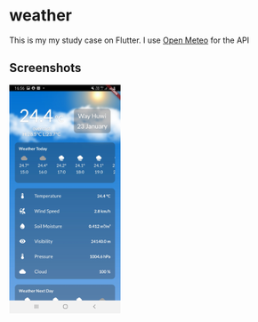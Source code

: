 # weather

This is my my study case on Flutter.
I use [Open Meteo](https://open-meteo.com/) for the API

## Screenshots
<img src="screenshots/screenshot.jpg?raw=true" width="200" title="hover text"/>

